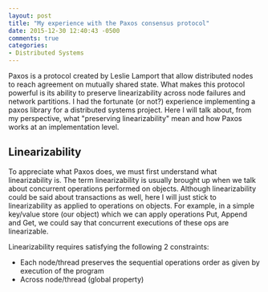 ```yaml
---
layout: post
title: "My experience with the Paxos consensus protocol"
date: 2015-12-30 12:40:43 -0500
comments: true
categories:
- Distributed Systems
---
```


Paxos is a protocol created by Leslie Lamport that allow distributed nodes to reach agreement on mutually shared state. What makes this protocol powerful is its ability to preserve linearizability across node failures and network partitions. I had the fortunate (or not?) experience implementing a paxos library for a distributed systems project. Here I will talk about, from my perspective, what "preserving linearizability" mean and how Paxos works at an implementation level.

<!-- more -->

## Linearizability

To appreciate what Paxos does, we must first understand what linearizability is. The term linearizability is usually brought up when we talk about concurrent operations performed on objects. Although linearizability could be said about transactions as well, here I will just stick to linearizability as applied to operations on objects. For example, in a simple key/value store (our object) which we can apply operations Put, Append and Get, we could say that concurrent executions of these ops are linearizable.

Linearizability requires satisfying the following 2 constraints:
* Each node/thread preserves the sequential operations order as given by execution of the program
* Across node/thread (global property)
